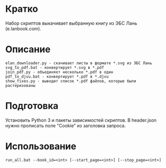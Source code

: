 # Кратко
Набор скриптов выкачивает выбранную книгу из ЭБС Лань (e.lanbook.com).

# Описание
	elan_downloader.py - скачивает листы в формате *.svg из ЭБС Лань
	svg_to_pdf.bat - конвертирует *.svg в *.pdf
	join_pdf.py - объединяет несколько *.pdf в один
	pdf_to_djvu.bat - конвертирует *.pdf в *.djvu
	show_fixes.py - выводит список *.pdf файлов, которые были растеризованы

# Подготовка
Установить Python 3 и пакеты зависимостей скриптов. В header.json нужно прописать поле "Cookie" из заголовка запроса.
	
# Использование
	run_all.bat --book_id=<int> [--start_page=<int>] [--stop_page=<int>]
